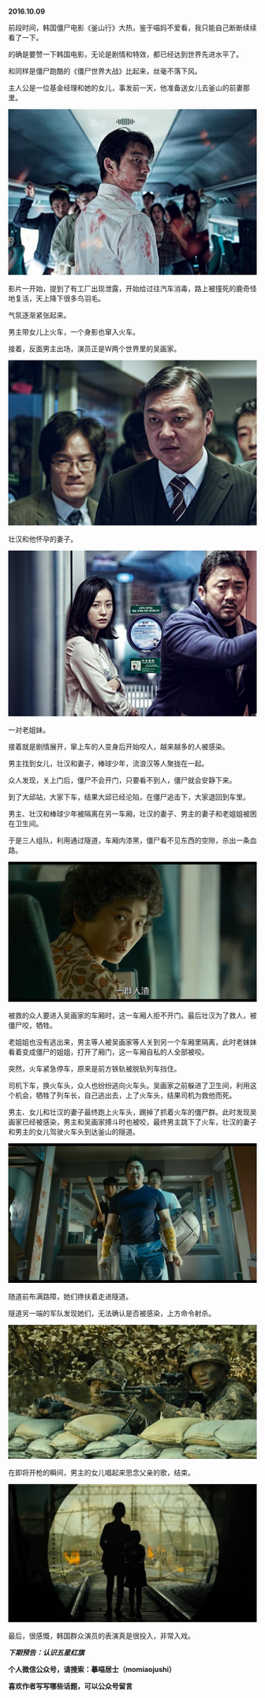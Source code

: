 
          
            
**2016.10.09**

前段时间，韩国僵尸电影《釜山行》大热，鉴于喵妈不爱看，我只能自己断断续续看了一下。

的确是要赞一下韩国电影，无论是剧情和特效，都已经达到世界先进水平了。

和同样是僵尸跑酷的《僵尸世界大战》比起来，丝毫不落下风。

主人公是一位基金经理和她的女儿，事发前一天，他准备送女儿去釜山的前妻那里。




![](img/51001-3866dec3cf567237.jpg)




影片一开始，提到了有工厂出现泄露，开始给过往汽车消毒，路上被撞死的鹿奇怪地复活，天上降下很多鸟羽毛。

气氛逐渐紧张起来。

男主带女儿上火车，一个身影也窜入火车。

接着，反面男主出场，演员正是W两个世界里的吴画家。




![](img/51001-e1c64bfb3cb5d582.jpg)




壮汉和他怀孕的妻子。




![](img/51001-4016ca3adb3ad868.jpg)




一对老姐妹。

接着就是剧情展开，窜上车的人变身后开始咬人，越来越多的人被感染。

男主找到女儿，壮汉和妻子，棒球少年，流浪汉等人聚拢在一起。

众人发现，关上门后，僵尸不会开门，只要看不到人，僵尸就会安静下来。

到了大邱站，大家下车，结果大邱已经沦陷，在僵尸追击下，大家退回到车里。

男主、壮汉和棒球少年被隔离在另一车厢，壮汉的妻子、男主的妻子和老姐姐被困在卫生间。

于是三人组队，利用通过隧道，车厢内漆黑，僵尸看不见东西的空隙，杀出一条血路。




![](img/51001-dede2d096305d849.jpg)




被救的众人要进入吴画家的车厢时，这一车厢人拒不开门。最后壮汉为了救人，被僵尸咬，牺牲。

老姐姐也没有逃出来，男主等人被吴画家等人关到另一个车厢里隔离，此时老妹妹看着变成僵尸的姐姐，打开了厢门，这一车厢自私的人全部被咬。

突然，火车紧急停车，原来是前方铁轨被脱轨列车挡住。

司机下车，换火车头，众人也纷纷逃向火车头。吴画家之前躲进了卫生间，利用这个机会，牺牲了列车长，自己逃出去，上了火车头，结果司机为救他而死。

男主、女儿和壮汉的妻子最终跑上火车头，踢掉了抓着火车的僵尸群。此时发现吴画家已经被感染，男主和吴画家搏斗时也被咬，最终男主跳下了火车，壮汉的妻子和男主的女儿驾驶火车头到达釜山的隧道。



![](img/51001-89c7794711f6ac9a.jpg)




随道前布满路障，她们搀扶着走进隧道。

隧道另一端的军队发现她们，无法确认是否被感染，上方命令射杀。




![](img/51001-bce06e11ed9f9186.jpg)




在即将开枪的瞬间，男主的女儿唱起来思念父亲的歌，结束。




![](img/51001-4fb4457037817e18.jpg)




最后，很感慨，韩国群众演员的表演真是很投入，非常入戏。


***下期预告：认识五星红旗***


**个人微信公众号，请搜索：摹喵居士（momiaojushi）**

**喜欢作者写写哪些话题，可以公众号留言**

          
        